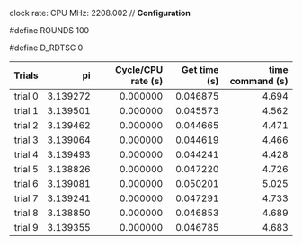 clock rate:
CPU MHz:             2208.002
// **Configuration**

#define ROUNDS 100

#define D_RDTSC 0

| Trials | pi | Cycle/CPU rate (s) | Get time (s) | time command (s) |
|-:|-:|-:|-:|-:|
| trial 0 |  3.139272 | 0.000000 | 0.046875 | 4.694 |
| trial 1 |  3.139501 | 0.000000 | 0.045573 | 4.562 |
| trial 2 |  3.139462 | 0.000000 | 0.044665 | 4.471 |
| trial 3 |  3.139064 | 0.000000 | 0.044619 | 4.466 |
| trial 4 |  3.139493 | 0.000000 | 0.044241 | 4.428 |
| trial 5 |  3.138826 | 0.000000 | 0.047220 | 4.726 |
| trial 6 |  3.139081 | 0.000000 | 0.050201 | 5.025 |
| trial 7 |  3.139241 | 0.000000 | 0.047291 | 4.733 |
| trial 8 |  3.138850 | 0.000000 | 0.046853 | 4.689 |
| trial 9 |  3.139355 | 0.000000 | 0.046785 | 4.683 |
